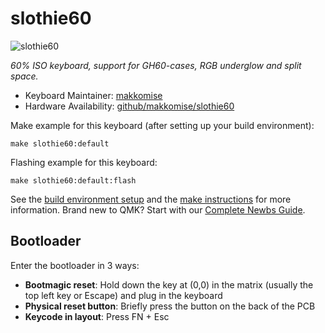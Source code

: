 # slothie60

![slothie60](https://i.imgur.com/vXrQs6w.png)

*60% ISO keyboard, support for GH60-cases, RGB underglow and split space.*

* Keyboard Maintainer: [makkomise](https://github.com/makkomise)
* Hardware Availability: [github/makkomise/slothie60](https://github.com/makkomise/slothie60)

Make example for this keyboard (after setting up your build environment):

    make slothie60:default

Flashing example for this keyboard:

    make slothie60:default:flash

See the [build environment setup](https://docs.qmk.fm/#/getting_started_build_tools) and the [make instructions](https://docs.qmk.fm/#/getting_started_make_guide) for more information. Brand new to QMK? Start with our [Complete Newbs Guide](https://docs.qmk.fm/#/newbs).

## Bootloader

Enter the bootloader in 3 ways:

* **Bootmagic reset**: Hold down the key at (0,0) in the matrix (usually the top left key or Escape) and plug in the keyboard
* **Physical reset button**: Briefly press the button on the back of the PCB
* **Keycode in layout**: Press FN + Esc
